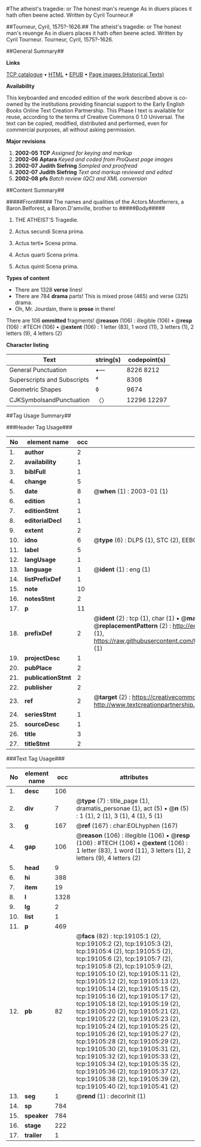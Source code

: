 #The atheist's tragedie: or The honest man's reuenge As in diuers places it hath often beene acted. Written by Cyril Tourneur.#

##Tourneur, Cyril, 1575?-1626.##
The atheist's tragedie: or The honest man's reuenge As in diuers places it hath often beene acted. Written by Cyril Tourneur.
Tourneur, Cyril, 1575?-1626.

##General Summary##

**Links**

[TCP catalogue](http://www.ota.ox.ac.uk/tcp/)  • 
[HTML](http://tei.it.ox.ac.uk/tcp/Texts-HTML/free/A13/A13840.html)  • 
[EPUB](http://tei.it.ox.ac.uk/tcp/Texts-EPUB/free/A13/A13840.epub) • 
[Page images (Historical Texts)](https://data.historicaltexts.jisc.ac.uk/view?pubId=eebo-99853711e&pageId=eebo-99853711e-19105-1)

**Availability**

This keyboarded and encoded edition of the
	       work described above is co-owned by the institutions
	       providing financial support to the Early English Books
	       Online Text Creation Partnership. This Phase I text is
	       available for reuse, according to the terms of Creative
	       Commons 0 1.0 Universal. The text can be copied,
	       modified, distributed and performed, even for
	       commercial purposes, all without asking permission.

**Major revisions**

1. __2002-05__ __TCP__ *Assigned for keying and markup*
1. __2002-06__ __Aptara__ *Keyed and coded from ProQuest page images*
1. __2002-07__ __Judith Siefring__ *Sampled and proofread*
1. __2002-07__ __Judith Siefring__ *Text and markup reviewed and edited*
1. __2002-08__ __pfs__ *Batch review (QC) and XML conversion*

##Content Summary##

#####Front#####
The names and qualities of the Actors.Montferrers, a Baron.Belforest, a Baron.D'amville, brother to 
#####Body#####

1. THE
ATHEIST'S
Tragedie.

1. Actus secundi Scena prima.

1. Actus terti• Scena prima.

1. Actus quarti Scena prima.

1. Actus quinti Scena prima.

**Types of content**

  * There are 1328 **verse** lines!
  * There are 784 **drama** parts! This is mixed prose (465) and verse (325) drama.
  * Oh, Mr. Jourdain, there is **prose** in there!

There are 106 **ommitted** fragments! 
 @__reason__ (106) : illegible (106)  •  @__resp__ (106) : #TECH (106)  •  @__extent__ (106) : 1 letter (83), 1 word (11), 3 letters (1), 2 letters (9), 4 letters (2)

**Character listing**


|Text|string(s)|codepoint(s)|
|---|---|---|
|General Punctuation|•—|8226 8212|
|Superscripts             and Subscripts|⁴|8308|
|Geometric Shapes|◊|9674|
|CJKSymbolsandPunctuation|〈〉|12296 12297|

##Tag Usage Summary##

###Header Tag Usage###

|No|element name|occ|attributes|
|---|---|---|---|
|1.|__author__|2||
|2.|__availability__|1||
|3.|__biblFull__|1||
|4.|__change__|5||
|5.|__date__|8| @__when__ (1) : 2003-01 (1)|
|6.|__edition__|1||
|7.|__editionStmt__|1||
|8.|__editorialDecl__|1||
|9.|__extent__|2||
|10.|__idno__|6| @__type__ (6) : DLPS (1), STC (2), EEBO-CITATION (1), PROQUEST (1), VID (1)|
|11.|__label__|5||
|12.|__langUsage__|1||
|13.|__language__|1| @__ident__ (1) : eng (1)|
|14.|__listPrefixDef__|1||
|15.|__note__|10||
|16.|__notesStmt__|2||
|17.|__p__|11||
|18.|__prefixDef__|2| @__ident__ (2) : tcp (1), char (1)  •  @__matchPattern__ (2) : ([0-9\-]+):([0-9IVX]+) (1), (.+) (1)  •  @__replacementPattern__ (2) : http://eebo.chadwyck.com/downloadtiff?vid=$1&page=$2 (1), https://raw.githubusercontent.com/textcreationpartnership/Texts/master/tcpchars.xml#$1 (1)|
|19.|__projectDesc__|1||
|20.|__pubPlace__|2||
|21.|__publicationStmt__|2||
|22.|__publisher__|2||
|23.|__ref__|2| @__target__ (2) : https://creativecommons.org/publicdomain/zero/1.0/ (1), http://www.textcreationpartnership.org/docs/. (1)|
|24.|__seriesStmt__|1||
|25.|__sourceDesc__|1||
|26.|__title__|3||
|27.|__titleStmt__|2||


###Text Tag Usage###

|No|element name|occ|attributes|
|---|---|---|---|
|1.|__desc__|106||
|2.|__div__|7| @__type__ (7) : title_page (1), dramatis_personae (1), act (5)  •  @__n__ (5) : 1 (1), 2 (1), 3 (1), 4 (1), 5 (1)|
|3.|__g__|167| @__ref__ (167) : char:EOLhyphen (167)|
|4.|__gap__|106| @__reason__ (106) : illegible (106)  •  @__resp__ (106) : #TECH (106)  •  @__extent__ (106) : 1 letter (83), 1 word (11), 3 letters (1), 2 letters (9), 4 letters (2)|
|5.|__head__|9||
|6.|__hi__|388||
|7.|__item__|19||
|8.|__l__|1328||
|9.|__lg__|2||
|10.|__list__|1||
|11.|__p__|469||
|12.|__pb__|82| @__facs__ (82) : tcp:19105:1 (2), tcp:19105:2 (2), tcp:19105:3 (2), tcp:19105:4 (2), tcp:19105:5 (2), tcp:19105:6 (2), tcp:19105:7 (2), tcp:19105:8 (2), tcp:19105:9 (2), tcp:19105:10 (2), tcp:19105:11 (2), tcp:19105:12 (2), tcp:19105:13 (2), tcp:19105:14 (2), tcp:19105:15 (2), tcp:19105:16 (2), tcp:19105:17 (2), tcp:19105:18 (2), tcp:19105:19 (2), tcp:19105:20 (2), tcp:19105:21 (2), tcp:19105:22 (2), tcp:19105:23 (2), tcp:19105:24 (2), tcp:19105:25 (2), tcp:19105:26 (2), tcp:19105:27 (2), tcp:19105:28 (2), tcp:19105:29 (2), tcp:19105:30 (2), tcp:19105:31 (2), tcp:19105:32 (2), tcp:19105:33 (2), tcp:19105:34 (2), tcp:19105:35 (2), tcp:19105:36 (2), tcp:19105:37 (2), tcp:19105:38 (2), tcp:19105:39 (2), tcp:19105:40 (2), tcp:19105:41 (2)|
|13.|__seg__|1| @__rend__ (1) : decorInit (1)|
|14.|__sp__|784||
|15.|__speaker__|784||
|16.|__stage__|222||
|17.|__trailer__|1||
